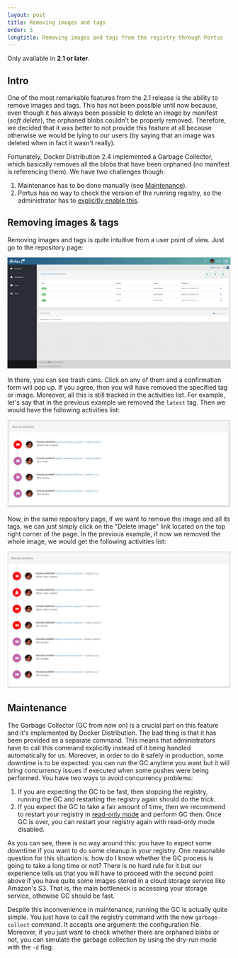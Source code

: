 ```yaml
---
layout: post
title: Removing images and tags
order: 5
longtitle: Removing images and tags from the registry through Portus
---
```


<div class="alert alert-info">
  Only available in <strong>2.1 or later</strong>.
</div>

## Intro

One of the most remarkable features from the 2.1 release is the ability to
remove images and tags. This has not been possible until now because, even
though it has always been possible to delete an image by manifest (*soft
delete*), the orphaned blobs couldn't be properly removed. Therefore, we
decided that it was better to not provide this feature at all because otherwise
we would be lying to our users (by saying that an image was deleted when in
fact it wasn't really).

Fortunately, Docker Distribution 2.4 implemented a Garbage Collector, which
basically removes all the blobs that have been orphaned (no manifest is
referencing them). We have two challenges though:

1. Maintenance has to be done manually (see [Maintenance](#maintenance)).
2. Portus has no way to check the version of the running registry, so the
   administrator has to
   [explicitly enable this](/docs/Configuring-Portus.html#delete-support).

## Removing images & tags

Removing images and tags is quite intuitive from a user point of view. Just go
to the repository page:

![Repository page](/build/images/docs/repo-images.png)

In there, you can see trash cans. Click on any of them and a confirmation form
will pop up. If you agree, then you will have removed the specified tag or
image. Moreover, all this is still tracked in the activities list. For
example, let's say that in the previous example we removed the `latest` tag.
Then we would have the following activities list:

![Activities of removing a tag](/build/images/docs/repo-activities1.png)

Now, in the same repository page, if we want to remove the image and all its
tags, we can just simply click on the "Delete image" link located on the top
right corner of the page. In the previous example, if now we removed the whole
image, we would get the following activities list:

![Activities of removing an image](/build/images/docs/repo-activities2.png)

## Maintenance

The Garbage Collector (GC from now on) is a crucial part on this feature and
it's implemented by Docker Distribution. The bad thing is that it has been
provided as a separate command. This means that administrators have to call
this command explicitly instead of it being handled automatically for us.
Moreover, in order to do it safely in production, some downtime is to be
expected: you can run the GC anytime you want but it will bring concurrency
issues if executed when some pushes were being performed. You have two ways to
avoid concurrency problems:

1. If you are expecting the GC to be fast, then stopping the registry, running
   the GC and restarting the registry again should do the trick.
2. If you expect the GC to take a fair amount of time, then we recommend to
   restart your registry in [read-only
   mode](https://github.com/docker/distribution/blob/master/docs/configuration.md#read-only-mode)
   and perform GC then. Once GC is over, you can restart your registry again
   with read-only mode disabled.

As you can see, there is no way around this: you have to expect some downtime
if you want to do some cleanup in your registry. One reasonable question for
this situation is: how do I know whether the GC process is going to take a
long time or not? There is no hard rule for it but our experience tells us
that you will have to proceed with the second point above if you have quite
some images stored in a cloud storage service like Amazon's S3. That is, the
main bottleneck is accessing your storage service, othewise GC should be fast.

Despite this inconvenience in maintenance, running the GC is actually quite
simple. You just have to call the registry command with the new
`garbage-collect` command. It accepts one argument: the configuration file.
Moreover, if you just want to check whether there are orphaned blobs or not,
you can simulate the garbage collection by using the dry-run mode with the
`-d` flag.
